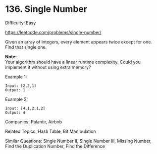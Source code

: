 # 136. Single Number

Difficulty: Easy

https://leetcode.com/problems/single-number/

Given an array of integers, every element appears twice except for one. Find that single one.

**Note:**  
Your algorithm should have a linear runtime complexity. Could you implement it without using extra memory?

Example 1:
```
Input: [2,2,1]
Output: 1
```
Example 2:
```
Input: [4,1,2,1,2]
Output: 4
```

Companies: Palantir, Airbnb

Related Topics: Hash Table, Bit Manipulation

Similar Questions: Single Number II, Single Number III, Missing Number, Find the Duplication Number, Find the Difference
